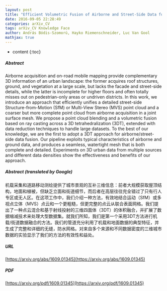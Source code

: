 ```yaml
---
layout: post
title: "Efficient Volumetric Fusion of Airborne and Street-Side Data for Urban Reconstruction"
date: 2016-09-05 22:28:49
categories: arXiv_CV
tags: arXiv_CV Knowledge Face
author: András Bódis-Szomorú, Hayko Riemenschneider, Luc Van Gool
mathjax: true
---
```


* content
{:toc}

##### Abstract
Airborne acquisition and on-road mobile mapping provide complementary 3D information of an urban landscape: the former acquires roof structures, ground, and vegetation at a large scale, but lacks the facade and street-side details, while the latter is incomplete for higher floors and often totally misses out on pedestrian-only areas or undriven districts. In this work, we introduce an approach that efficiently unifies a detailed street-side Structure-from-Motion (SfM) or Multi-View Stereo (MVS) point cloud and a coarser but more complete point cloud from airborne acquisition in a joint surface mesh. We propose a point cloud blending and a volumetric fusion based on ray casting across a 3D tetrahedralization (3DT), extended with data reduction techniques to handle large datasets. To the best of our knowledge, we are the first to adopt a 3DT approach for airborne/street-side data fusion. Our pipeline exploits typical characteristics of airborne and ground data, and produces a seamless, watertight mesh that is both complete and detailed. Experiments on 3D urban data from multiple sources and different data densities show the effectiveness and benefits of our approach.

##### Abstract (translated by Google)
机载采集和道路移动测绘提供了城市景观的互补三维信息：前者大规模获取屋顶结构，地面和植被，但缺乏立面和街道细节，而后者在高层往往完全错过了只有行人专区或无人区。在这项工作中，我们介绍一种方法，有效地结合运动（SfM）或多视点立体（MVS）点云和一个更粗糙，但更完整的点云从联合表面网格。我们提出了一种点云混合和基于射线投射的三维四面体（3DT）的体积融合，并扩展了数据缩减技术来处理大型数据集。就我们所知，我们是第一个采用3DT方法进行机载/街道数据融合的方法。我们的管道充分利用了机载和地面数据的典型特征，并生成了完整和详细的无缝，防水网格。对来自多个来源和不同数据密度的三维城市数据的实验显示了我们的方法的有效性和益处。

##### URL
[https://arxiv.org/abs/1609.01345](https://arxiv.org/abs/1609.01345)

##### PDF
[https://arxiv.org/pdf/1609.01345](https://arxiv.org/pdf/1609.01345)

